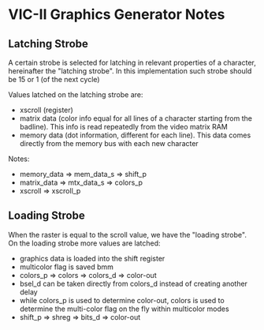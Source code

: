 # VIC-II Graphics Generator Notes

## Latching Strobe

A certain strobe is selected for latching in relevant properties of a character, hereinafter the "latching strobe". In this implementation such strobe should be 15 or 1 (of the next cycle)

Values latched on the latching strobe are:

* xscroll (register)
* matrix data (color info equal for all lines of a character starting from the badline). This info is read repeatedly from the video matrix RAM
* memory data (dot information, different for each line). This data comes directly from the memory bus with each new character

Notes:

* memory_data => mem_data_s => shift_p
* matrix_data => mtx_data_s => colors_p
* xscroll => xscroll_p

## Loading Strobe

When the raster is equal to the scroll value, we have the "loading strobe". On the loading strobe more values are latched:

* graphics data is loaded into the shift register
* multicolor flag is saved bmm
* colors_p => colors => colors_d => color-out
* bsel_d can be taken directly from colors_d instead of creating another delay
* while colors_p is used to determine color-out, colors is used to determine the multi-color flag on the fly within multicolor modes
* shift_p => shreg => bits_d => color-out
